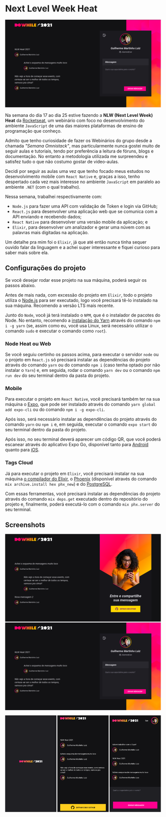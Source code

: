# Next Level Week Heat

![Projeto React.js](https://github.com/AlarmedEwe/nlw-heat/blob/master/screenshots/Web-2.png)

Na semana do dia 17 ao dia 25 estive fazendo a **NLW (Next Level Week) Heat** da [Rocketseat](https://www.rocketseat.com.br), um webinário com foco no desenvolvimento do ambiente `JavaScript` de uma das maiores plataformas de ensino de programação que conheço.

Admito que tenho curiosidade de fazer os Webinários do grupo desde a chamada *"Semana Omnistack"*, mas particularmente nunca gostei muito de seguir aulas e tutoriais, tendo por preferência a leitura de fóruns, blogs e documentação. No entanto a metodologia utilizada me surpreendeu e satisfez tudo o que não costumo gostar de video-aulas.

Decidi por seguir as aulas uma vez que tenho focado meus estudos no desenvolvimento mobile com `React Native` e, graças a isso, tenho despertado cada vez mais interesse no ambiente `JavaScript` em paralelo ao ambiente `.NET` (com o qual trabalho).

Nessa semana, trabalhei respectivamente com:
- `Node.js` para fazer uma API com validação de Token e login via GitHub;
- `React.js` para desenvolver uma aplicação web que se comunica com a API enviando e recebendo dados;
- `React Native` para desenvolver uma versão mobile da aplicação; e
- `Elixir`, para desenvolver um analizador e gerar uma núvem com as palavras mais digitadas na aplicação.

Um detalhe pra mim foi o `Elixir`, já que até então nunca tinha sequer ouvido falar da linguagem e a achei super interessante e fiquei curioso para saber mais sobre ela.

## Configurações do projeto

Se você desejar rodar esse projeto na sua máquina, poderá seguir os passos abaixo.

Antes de mais nada, com excessão do projeto em `Elixir`, todo o projeto utiliza o [Node.js](nodejs.org/) para ser executado, logo você precisará tê-lo instalado na sua máquina. Recomendo a versão LTS mais recente.

Junto do `Node`, você já terá instalado o `NPM`, que é o instalador de pacotes do Node. No entanto, recomendo a [instalação do Yarn](https://classic.yarnpkg.com/lang/en/docs/install/#debian-stable) através do comando `npm i -g yarn` (se, assim como eu, você usa Linux, será necessário utilizar o comando `sudo` e executar o comando como `root`).

### Node Heat ou Web

Se você seguiu certinho os passos acima, para executar o servidor `node` ou o projeto em `React.js` só precisará instalar as dependências do projeto através do comando `yarn` ou do comando `npm i` (caso tenha optado por não instalar o `Yarn`) e, em seguida, rodar o comando `yarn dev` ou o comando `npm run dev` do seu terminal dentro da pasta do projeto.

### Mobile

Para executar o projeto em `React Native`, você precisará também ter na sua máquina o [Expo](https://docs.expo.dev/get-started/installation/), que pode ser instalado através do comando `yarn global add expo-cli` ou do comando `npm i -g expo-cli`.

Após isso, será necessário instalar as dependências do projeto através do comando `yarn` ou `npm i` e, em seguida, executar o comando `expo start` do seu terminal dentro da pasta do projeto.

Após isso, no seu terminal deverá aparecer um código QR, que você poderá escanear através do aplicativo Expo Go, disponível tanto para [Android](https://play.google.com/store/apps/details?id=host.exp.exponent) quanto para [iOS](https://apps.apple.com/br/app/expo-go/id982107779).

### Tags Cloud

Já para executar o projeto em `Elixir`, você precisará instalar na sua máquina [o compilador do Elixir](https://elixir-lang.org/install.html), o [Phoenix](https://hexdocs.pm/phoenix/installation.html) (disponível através do comando `mix archive.install hex phx_new`) e do [PostgreSQL](https://www.devmedia.com.br/instalacao-e-configuracao-do-servidor-postgresql-no-linux/26184).

Com essas ferramentas, você precisará instalar as dependências do projeto através do comando `mix deps.get` executado dentro do repositório do projeto e, finalmente, poderá executá-lo com o comando `mix phx.server` do seu terminal.

## Screenshots
![Projeto React.JS - Login](https://github.com/AlarmedEwe/nlw-heat/blob/master/screenshots/Web-1.png)
![Projeto React.JS - Envio de mensagens](https://github.com/AlarmedEwe/nlw-heat/blob/master/screenshots/Web-2.png)

<div style="display: flex; justify-content: space-between">
  <img alt="Projeto React Native - Splash Screen" src="https://github.com/AlarmedEwe/nlw-heat/blob/master/screenshots/Mobile-1.png" width="33%" style="width: 33%" />
  <img alt="Projeto React Native - Login" src="https://github.com/AlarmedEwe/nlw-heat/blob/master/screenshots/Mobile-2.png" width="33%" style="width: 33%" />
  <img alt="Projeto React Native - Envio de mensagens" src="https://github.com/AlarmedEwe/nlw-heat/blob/master/screenshots/Mobile-3.png" width="33%" style="width: 33%" />
</div>
